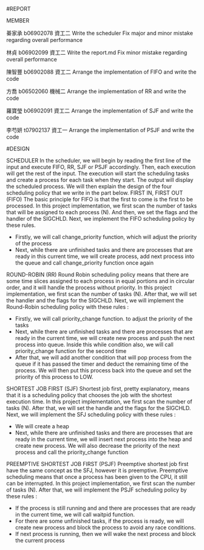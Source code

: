 #REPORT 

MEMBER

綦家承 b06902078 資工二
Write the scheduler
Fix major and minor mistake regarding overall performance

林貞 b06902099 資工二
Write the report.md 
Fix minor mistake regarding overall performance

陳智豐 b06902088 資工二 
Arrange the implementation of FIFO and write the code 

方喬 b06502060 機械二 
Arrange the implementation of RR and write the code 

羅寶瑩 b06902091 資工二 
Arrange the implementation of SJF and write the code 

李芍妍 t07902137  資工一 
Arrange the implementation of PSJF and write the code 

#DESIGN 

SCHEDULER 
In the scheduler, we will begin by reading the first line of the input and execute FIFO, RR, SJF or PSJF accordingly. Then, each execution will get the rest of the input. The execution will start the scheduling tasks and create a process for each task when they start. The output will display the scheduled process. 
We will then explain the design of the four scheduling policy that we write in the part below. 
FIRST IN, FIRST OUT (FIFO)
The basic principle for FIFO is that the first to come is the first to be processed.
 In this project implementation, we first scan the number of tasks that will be assigned to each process (N). And then, we set the flags and the handler of the SIGCHLD. Next, we implement the FIFO scheduling policy by these rules. 
-	Firstly, we will call change_priority function, which will adjust the priority of the process
-	Next, while there are unfinished tasks and there are processes that are ready in this current time, we will create process, add next process into the queue and call change_priority function once again

ROUND-ROBIN (RR)
Round Robin scheduling policy means that there are some time slices assigned to each process in equal portions and in circular order, and it will handle the process without priority. 
In this project implementation, we first scan the number of tasks (N). After that, we will set the handler and the flags for the SIGCHLD. Next, we will implement the Round-Robin scheduling policy with these rules :
-	Firstly, we will call priority_change function. to adjust the priority of the tasks
-	Next, while there are unfinished tasks and there are processes that are ready in the current time, we will create new process and push the next process into queue. Inside this while condition also, we will call priority_change function for the second time
-	After that, we will add another condition that will pop process from the queue if it has passed the timer and deduct the remaining time of the process. We will then put this process back into the queue and set the priority of this process to LOW. 

SHORTEST JOB FIRST (SJF)
Shortest job first, pretty explanatory, means that it is a scheduling policy that chooses the job with the shortest execution time. 
In this project implementation, we first scan the number of tasks (N). After that, we will set the handle and the flags for the SIGCHLD. Next, we will implement the SFJ scheduling policy with these rules :
-	We will create a heap
-	Next, while there are unfinished tasks and there are processes that are ready in the current time, we will insert next process into the heap and create new process. We will also decrease the priority of the next process and call the priority_change function

PREEMPTIVE SHORTEST JOB FIRST (PSJF)
Preemptive shortest job first have the same concept as the SFJ, however it is preemptive. Preemptive scheduling means that once a process has been given to the CPU, it still can be interrupted.
In this project implementation, we first scan the number of tasks (N). After that, we will implement the PSJF scheduling policy by these rules :
-	If the process is still running and and there are processes that are ready in the current time, we will call waitpid function. 
-	For there are some unfinished tasks, if the process is ready, we will create new process and block the process to avoid any race conditions.
-	If next process is running, then we will wake the next process and block the current process






